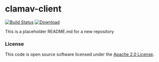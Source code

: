 
# clamav-client

[![Build Status](https://travis-ci.org/hmrc/clamav-client.svg?branch=master)](https://travis-ci.org/hmrc/clamav-client) [ ![Download](https://api.bintray.com/packages/hmrc/releases/clamav-client/images/download.svg) ](https://bintray.com/hmrc/releases/clamav-client/_latestVersion)

This is a placeholder README.md for a new repository

### License

This code is open source software licensed under the [Apache 2.0 License]("http://www.apache.org/licenses/LICENSE-2.0.html").
    